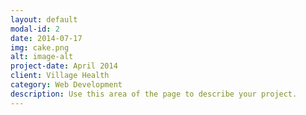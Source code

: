 ```yaml
---
layout: default
modal-id: 2
date: 2014-07-17
img: cake.png
alt: image-alt
project-date: April 2014
client: Village Health
category: Web Development
description: Use this area of the page to describe your project.
---
```

